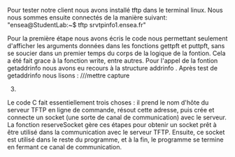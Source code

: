 Pour tester notre client nous avons installé tftp dans le terminal linux. Nous nous sommes ensuite connectés de la manière suivant:
"ensea@StudentLab:~$ tftp srvtpinfo1.ensea.fr"

Pour la première étape nous avons écris le  code nous permettant seulement d'afficher les arguments données dans les fonctions gettpft et puttpft, sans se soucier dans un premier temps du corps de la logique de la fontion.
Cela a été fait grace à la fonction write, entre autres.
  Pour l'appel de la fontion getaddrinfo nous avons eu recours à la structure addrinfo . 
Après test  de getaddrinfo nous lisons :
   ///mettre capture

3.
Le code C fait essentiellement trois choses :
 il prend le nom d'hôte du serveur TFTP en ligne de commande, résout cette adresse, puis crée et connecte un socket (une sorte de canal de communication) avec le serveur.
 La fonction reserveSocket gère ces étapes pour obtenir un socket prêt à être utilisé dans la communication avec le serveur TFTP.
 Ensuite, ce socket est utilisé dans le reste du programme, et à la fin, le programme se termine en fermant ce canal de communication.

